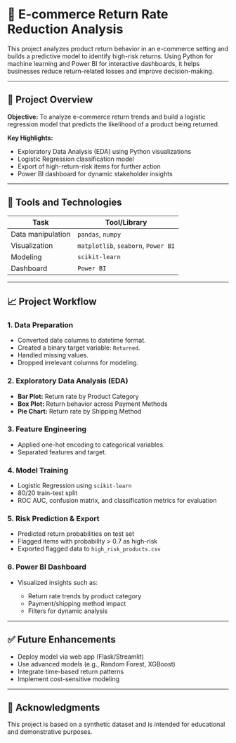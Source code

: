 # 🛒 E-commerce Return Rate Reduction Analysis 

This project analyzes product return behavior in an e-commerce setting and builds a predictive model to identify high-risk returns. Using Python for machine learning and Power BI for interactive dashboards, it helps businesses reduce return-related losses and improve decision-making.

---

## 📌 Project Overview

**Objective:**
To analyze e-commerce return trends and build a logistic regression model that predicts the likelihood of a product being returned.

**Key Highlights:**

* Exploratory Data Analysis (EDA) using Python visualizations
* Logistic Regression classification model
* Export of high-return-risk items for further action
* Power BI dashboard for dynamic stakeholder insights

---

## 🧰 Tools and Technologies

| Task                 | Tool/Library                        |
| -------------------- | ----------------------------------- |
| Data manipulation    | `pandas`, `numpy`                   |
| Visualization        | `matplotlib`, `seaborn`, `Power BI` |
| Modeling             | `scikit-learn`                      |
| Dashboard            | `Power BI`                          |

---

## 📈 Project Workflow

### 1. Data Preparation

* Converted date columns to datetime format.
* Created a binary target variable: `Returned`.
* Handled missing values.
* Dropped irrelevant columns for modeling.

### 2. Exploratory Data Analysis (EDA)

* **Bar Plot:** Return rate by Product Category
* **Box Plot:** Return behavior across Payment Methods
* **Pie Chart:** Return rate by Shipping Method

### 3. Feature Engineering

* Applied one-hot encoding to categorical variables.
* Separated features and target.

### 4. Model Training

* Logistic Regression using `scikit-learn`
* 80/20 train-test split
* ROC AUC, confusion matrix, and classification metrics for evaluation

### 5. Risk Prediction & Export

* Predicted return probabilities on test set
* Flagged items with probability > 0.7 as high-risk
* Exported flagged data to `high_risk_products.csv`

### 6. Power BI Dashboard 

* Visualized insights such as:

  * Return rate trends by product category
  * Payment/shipping method impact
  * Filters for dynamic analysis

---

## ✅ Future Enhancements

* Deploy model via web app (Flask/Streamlit)
* Use advanced models (e.g., Random Forest, XGBoost)
* Integrate time-based return patterns
* Implement cost-sensitive modeling

---

## 🤝 Acknowledgments

This project is based on a synthetic dataset and is intended for educational and demonstrative purposes.

